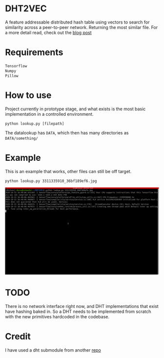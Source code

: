 # DHT2VEC

A feature addressable distributed hash table using vectors to search for similarity across a peer-to-peer network. Returning the most similar file.
For a more detail read, check out the [blog post](https://systemshift.github.io/FAN.html)


# Requirements

```
Tensorflow
Numpy
Pillow
```

# How to use

Project currently in prototype stage, and what exists is the most basic implementation in a controlled environment.

```
python lookup.py [filepath]
```

The datalookup has `DATA`, which then has many directories as `DATA/something/`


# Example

This is an example that works, other files can still be off target.

```
python lookup.py 3311335910_36bf189ef6.jpg
```

![gif](ezgif.com-video-to-gif.gif)



# TODO

There is no network interface right now, and DHT implementations that exist have hashing baked in. So a DHT needs to be implemented from scratch with the new primitives hardcoded in the codebase.

# Credit

I have used a dht submodule from another [repo](https://github.com/isaaczafuta/pydht)